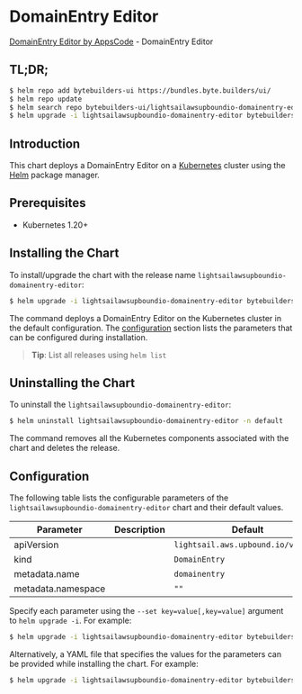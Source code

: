 # DomainEntry Editor

[DomainEntry Editor by AppsCode](https://byte.builders) - DomainEntry Editor

## TL;DR;

```bash
$ helm repo add bytebuilders-ui https://bundles.byte.builders/ui/
$ helm repo update
$ helm search repo bytebuilders-ui/lightsailawsupboundio-domainentry-editor --version=v0.4.18
$ helm upgrade -i lightsailawsupboundio-domainentry-editor bytebuilders-ui/lightsailawsupboundio-domainentry-editor -n default --create-namespace --version=v0.4.18
```

## Introduction

This chart deploys a DomainEntry Editor on a [Kubernetes](http://kubernetes.io) cluster using the [Helm](https://helm.sh) package manager.

## Prerequisites

- Kubernetes 1.20+

## Installing the Chart

To install/upgrade the chart with the release name `lightsailawsupboundio-domainentry-editor`:

```bash
$ helm upgrade -i lightsailawsupboundio-domainentry-editor bytebuilders-ui/lightsailawsupboundio-domainentry-editor -n default --create-namespace --version=v0.4.18
```

The command deploys a DomainEntry Editor on the Kubernetes cluster in the default configuration. The [configuration](#configuration) section lists the parameters that can be configured during installation.

> **Tip**: List all releases using `helm list`

## Uninstalling the Chart

To uninstall the `lightsailawsupboundio-domainentry-editor`:

```bash
$ helm uninstall lightsailawsupboundio-domainentry-editor -n default
```

The command removes all the Kubernetes components associated with the chart and deletes the release.

## Configuration

The following table lists the configurable parameters of the `lightsailawsupboundio-domainentry-editor` chart and their default values.

|     Parameter      | Description |                    Default                    |
|--------------------|-------------|-----------------------------------------------|
| apiVersion         |             | <code>lightsail.aws.upbound.io/v1beta1</code> |
| kind               |             | <code>DomainEntry</code>                      |
| metadata.name      |             | <code>domainentry</code>                      |
| metadata.namespace |             | <code>""</code>                               |


Specify each parameter using the `--set key=value[,key=value]` argument to `helm upgrade -i`. For example:

```bash
$ helm upgrade -i lightsailawsupboundio-domainentry-editor bytebuilders-ui/lightsailawsupboundio-domainentry-editor -n default --create-namespace --version=v0.4.18 --set apiVersion=lightsail.aws.upbound.io/v1beta1
```

Alternatively, a YAML file that specifies the values for the parameters can be provided while
installing the chart. For example:

```bash
$ helm upgrade -i lightsailawsupboundio-domainentry-editor bytebuilders-ui/lightsailawsupboundio-domainentry-editor -n default --create-namespace --version=v0.4.18 --values values.yaml
```
